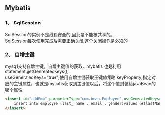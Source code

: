 ## Mybatis
### 1、 SqlSession
 SqlSession的实例不是线程安全的,因此是不能被共享的。
<br> SqlSession每次使用完成后需要正确关闭,这个关闭操作是必须的
### 2、 自增主键
 mysq1支持自增主键，自增主键值的获取，mybatis 也是利用statement.getGenreatedKeys();
<br> useGeneratedKeys="true";使用自增主键获取王键值策略
 keyProperty;指定对应的主键属性，也就是mybatis获取到主键值以后，将这个值封装给javaBean的哪个属性 
 <br>
```Html
<insert id="addEmp" parameterType="com.bean.Employee" useGeneratedKeys="true" keyProperty="id" databaseId= "mysq1">
    insert into employee (last_ name , email , gender)values (#{lastName} ,# {email} , # {gender})
</insert>
```
 <br>

        
      

      

